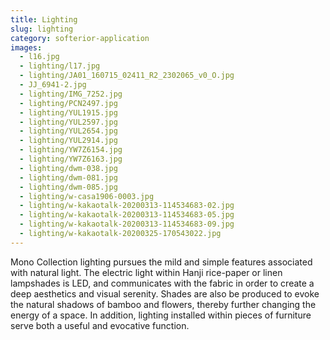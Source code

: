 ```yaml
---
title: Lighting
slug: lighting
category: softerior-application
images:
  - l16.jpg
  - lighting/l17.jpg
  - lighting/JA01_160715_02411_R2_2302065_v0_O.jpg
  - JJ_6941-2.jpg
  - lighting/IMG_7252.jpg
  - lighting/PCN2497.jpg
  - lighting/YUL1915.jpg
  - lighting/YUL2597.jpg
  - lighting/YUL2654.jpg
  - lighting/YUL2914.jpg
  - lighting/YW7Z6154.jpg
  - lighting/YW7Z6163.jpg
  - lighting/dwm-038.jpg
  - lighting/dwm-081.jpg
  - lighting/dwm-085.jpg
  - lighting/w-casa1906-0003.jpg
  - lighting/w-kakaotalk-20200313-114534683-02.jpg
  - lighting/w-kakaotalk-20200313-114534683-05.jpg
  - lighting/w-kakaotalk-20200313-114534683-09.jpg
  - lighting/w-kakaotalk-20200325-170543022.jpg
---
```


Mono Collection  lighting pursues the mild and simple features associated with natural light. The electric light within Hanji rice-paper  or linen lampshades is LED,  and communicates with the  fabric in order to create a deep aesthetics and visual serenity. Shades are also be produced  to evoke the natural shadows of bamboo and  flowers,  thereby further changing the energy of a space.
In addition, lighting installed within  pieces of furniture serve both a  useful  and evocative function.
